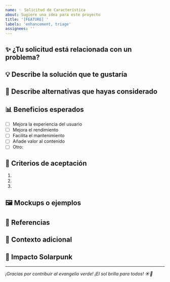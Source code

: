 ```yaml
---
name: ✨ Solicitud de Característica
about: Sugiere una idea para este proyecto
title: '[FEATURE] '
labels: 'enhancement, triage'
assignees: ''
---
```


## ✨ ¿Tu solicitud está relacionada con un problema?

<!-- Una descripción clara del problema. Ej. Siempre me frustro cuando... -->

## 💡 Describe la solución que te gustaría

<!-- Una descripción clara y concisa de lo que quieres que suceda -->

## 🔄 Describe alternativas que hayas considerado

<!-- Una descripción clara de cualquier solución o característica alternativa que hayas considerado -->

## 📊 Beneficios esperados

- [ ] Mejora la experiencia del usuario
- [ ] Mejora el rendimiento
- [ ] Facilita el mantenimiento
- [ ] Añade valor al contenido
- [ ] Otro: 

## 🎯 Criterios de aceptación

<!-- ¿Cómo sabremos que esta característica está completa? -->

1. 
2. 
3. 

## 🖼️ Mockups o ejemplos

<!-- Si tienes mockups, diagramas o ejemplos, inclúyelos aquí -->

## 🔗 Referencias

<!-- Enlaces a proyectos similares, documentación, o recursos relacionados -->

## 📝 Contexto adicional

<!-- Añade cualquier otro contexto sobre la solicitud aquí -->

## 🌱 Impacto Solarpunk

<!-- ¿Cómo esta característica apoya los valores de sostenibilidad y comunidad del proyecto? -->

---
*¡Gracias por contribuir al evangelio verde! ¡El sol brilla para todos! ☀️🌱*